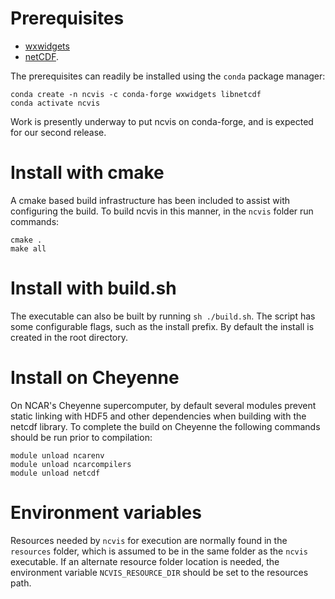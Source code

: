 # Prerequisites

  * [wxwidgets](https://docs.wxwidgets.org/3.1.7/index.html)
  * [netCDF](https://www.unidata.ucar.edu/software/netcdf/).

The prerequisites can readily be installed using the `conda` package manager:

```
conda create -n ncvis -c conda-forge wxwidgets libnetcdf
conda activate ncvis
```

Work is presently underway to put ncvis on conda-forge, and is expected for
our second release.

# Install with cmake

A cmake based build infrastructure has been included to assist with
configuring the build.  To build ncvis in this manner, in the `ncvis` folder
run commands:

```
cmake .
make all
```
# Install with build.sh

The executable can also be built by running `sh ./build.sh`.  The script
has some configurable flags, such as the install prefix.  By default the
install is created in the root directory.

# Install on Cheyenne

On NCAR's Cheyenne supercomputer, by default several modules prevent static
linking with HDF5 and other dependencies when building with the netcdf
library.  To complete the build on Cheyenne the following commands should be
run prior to compilation:

```
module unload ncarenv
module unload ncarcompilers
module unload netcdf
```
# Environment variables

Resources needed by `ncvis` for execution are normally found in the `resources`
folder, which is assumed to be in the same folder as the `ncvis` executable.
If an alternate resource folder location is needed, the environment variable
`NCVIS_RESOURCE_DIR` should be set to the resources path.

